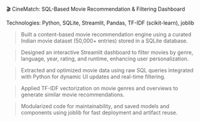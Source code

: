🎬 CineMatch: SQL-Based Movie Recommendation & Filtering Dashboard

Technologies: Python, SQLite, Streamlit, Pandas, TF-IDF (scikit-learn), joblib

> Built a content-based movie recommendation engine using a curated Indian movie dataset (50,000+ entries) stored in a SQLite database.

> Designed an interactive Streamlit dashboard to filter movies by genre, language, year, rating, and runtime, enhancing user personalization.

> Extracted and optimized movie data using raw SQL queries integrated with Python for dynamic UI updates and real-time filtering.

> Applied TF-IDF vectorization on movie genres and overviews to generate similar movie recommendations.

> Modularized code for maintainability, and saved models and components using joblib for fast deployment and artifact reuse.
